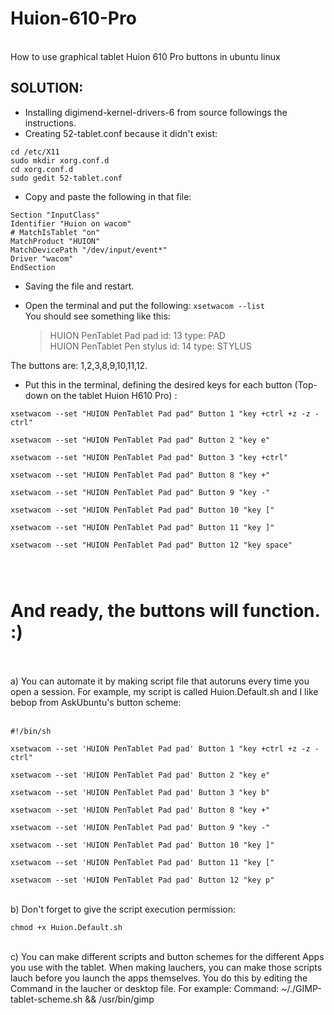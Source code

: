 # Huion-610-Pro<br>
<br>
How to use graphical tablet Huion 610 Pro buttons in ubuntu linux<br>
          <h2>SOLUTION:</h2>
<ul>
<li>Installing digimend-kernel-drivers-6 from source followings the instructions.</li>
<li>Creating 52-tablet.conf because it didn't exist:</li>
</ul>
<pre><code>cd /etc/X11
sudo mkdir xorg.conf.d 
cd xorg.conf.d 
sudo gedit 52-tablet.conf 
</code></pre>
<ul>
<li>Copy and paste the following in that file:</li>
</ul>
<pre><code>Section "InputClass"
Identifier "Huion on wacom"
# MatchIsTablet "on"
MatchProduct "HUION"
MatchDevicePath "/dev/input/event*"
Driver "wacom"
EndSection
</code></pre>
<ul>
<li>
<p>Saving the file and restart.</p>
</li>
<li>
<p>Open the terminal and put the following: <code>xsetwacom --list</code><br>
You should see something like this:</p>
<blockquote>
<p>HUION PenTablet Pad pad           id: 13  type: PAD<br>
HUION PenTablet Pen stylus          id: 14  type: STYLUS</p>
</blockquote>
</li>
</ul>
<p>The buttons are: 1,2,3,8,9,10,11,12.</p>
<ul>
<li>Put this in the terminal, defining the desired keys for each button (Top-down on the tablet Huion H610 Pro) :</li>
</ul>
<pre><code>xsetwacom --set "HUION PenTablet Pad pad" Button 1 "key +ctrl +z -z -ctrl" <br>
xsetwacom --set "HUION PenTablet Pad pad" Button 2 "key e" <br>
xsetwacom --set "HUION PenTablet Pad pad" Button 3 "key +ctrl" <br>
xsetwacom --set "HUION PenTablet Pad pad" Button 8 "key +" <br>
xsetwacom --set "HUION PenTablet Pad pad" Button 9 "key -" <br>
xsetwacom --set "HUION PenTablet Pad pad" Button 10 "key [" <br>
xsetwacom --set "HUION PenTablet Pad pad" Button 11 "key ]" <br>
xsetwacom --set "HUION PenTablet Pad pad" Button 12 "key space" <br>

</code></pre>
<h1>And ready, the buttons will function. :)</h1>
<br><br>
a) You can automate it by making script file that autoruns every time you open a session. For example, my script is called Huion.Default.sh and I like bebop from AskUbuntu's button scheme:<br>
<br>
<pre><code>#!/bin/sh<br>
xsetwacom --set 'HUION PenTablet Pad pad' Button 1 "key +ctrl +z -z -ctrl"<br>
xsetwacom --set 'HUION PenTablet Pad pad' Button 2 "key e"<br>
xsetwacom --set 'HUION PenTablet Pad pad' Button 3 "key b"<br>
xsetwacom --set 'HUION PenTablet Pad pad' Button 8 "key +"<br>
xsetwacom --set 'HUION PenTablet Pad pad' Button 9 "key -"<br>
xsetwacom --set 'HUION PenTablet Pad pad' Button 10 "key ]"<br>
xsetwacom --set 'HUION PenTablet Pad pad' Button 11 "key ["<br>
xsetwacom --set 'HUION PenTablet Pad pad' Button 12 "key p"<br></code></pre>
<br>
b) Don't forget to give the script execution permission:<br>
<pre><code>chmod +x Huion.Default.sh<br></code></pre>
<br>
c) You can make different scripts and button schemes for the different Apps you use with the tablet. When making lauchers, you can make those scripts lauch before you launch the apps themselves. You do this by editing the Command in the laucher or desktop file. For example: Command: ~/./GIMP-tablet-scheme.sh && /usr/bin/gimp <br>	

